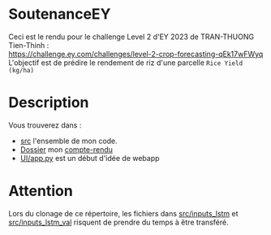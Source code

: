 # SoutenanceEY

Ceci est le rendu pour le challenge Level 2 d'EY 2023 de TRAN-THUONG Tien-Thinh :   
https://challenge.ey.com/challenges/level-2-crop-forecasting-qEk17wFWyq  
L'objectif est de prédire le rendement de riz d'une parcelle `Rice Yield (kg/ha)`

# Description
Vous trouverez dans :  

 - [src](src) l'ensemble de mon code.  
 - [Dossier](Dossier) mon [compte-rendu](Dossier/Dossier.pdf)
 - [UI/app.py](UI/app.py) est un début d'idée de webapp

# Attention
Lors du clonage de ce répertoire, les fichiers dans [src/inputs_lstm](src/inputs_lstm) et [src/inputs_lstm_val](src/inputs_lstm_val) risquent de prendre du temps à être transféré.
